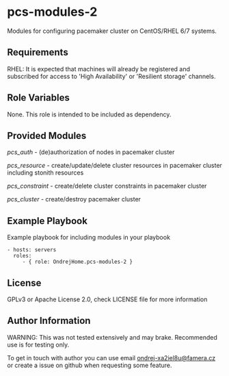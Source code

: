 pcs-modules-2
=============

Modules for configuring pacemaker cluster on CentOS/RHEL 6/7 systems.

Requirements
------------

RHEL: It is expected that machines will already be registered and subscribed for access to 'High Availability' or 'Resilient storage' channels.

Role Variables
--------------

None. This role is intended to be included as dependency.

Provided Modules
----------------

*pcs_auth* - (de)authorization of nodes in pacemaker cluster

*pcs_resource* - create/update/delete cluster resources in pacemaker cluster including stonith resources

*pcs_constraint* - create/delete cluster constraints in pacemaker cluster 

*pcs_cluster* - create/destroy pacemaker cluster

Example Playbook
----------------

Example playbook for including modules in your playbook

    - hosts: servers
      roles:
         - { role: OndrejHome.pcs-modules-2 }

License
-------

GPLv3 or Apache License 2.0, check LICENSE file for more information

Author Information
------------------

WARNING: This was not tested extensively and may brake. Recommended use is for testing only.

To get in touch with author you can use email ondrej-xa2iel8u@famera.cz or create a issue on github when requesting some feature.
